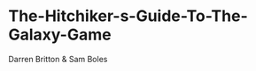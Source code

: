 The-Hitchiker-s-Guide-To-The-Galaxy-Game
========================================
Darren Britton & Sam Boles
